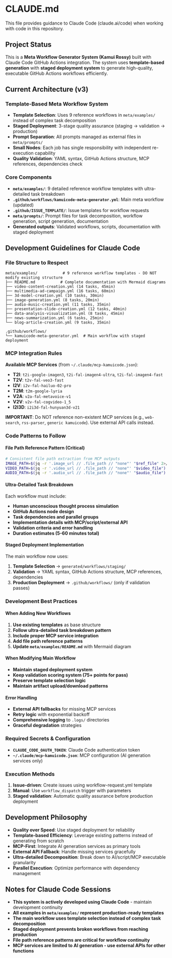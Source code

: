 # CLAUDE.md

This file provides guidance to Claude Code (claude.ai/code) when working with code in this repository.

## Project Status

This is a **Meta Workflow Generator System (Kamui Rossy)** built with Claude Code GitHub Actions integration. The system uses **template-based generation** with **staged deployment system** to generate high-quality, executable GitHub Actions workflows efficiently.

## Current Architecture (v3)

### Template-Based Meta Workflow System
- **Template Selection**: Uses 9 reference workflows in `meta/examples/` instead of complex task decomposition
- **Staged Deployment**: 3-stage quality assurance (staging → validation → production)
- **Prompt Separation**: All prompts managed as external files in `meta/prompts/`
- **Small Nodes**: Each job has single responsibility with independent re-execution capability
- **Quality Validation**: YAML syntax, GitHub Actions structure, MCP references, dependencies check

### Core Components
- **`meta/examples/`**: 9 detailed reference workflow templates with ultra-detailed task breakdown
- **`.github/workflows/kamuicode-meta-generator.yml`**: Main meta workflow (updated)
- **`.github/ISSUE_TEMPLATE/`**: Issue templates for workflow requests
- **`meta/prompts/`**: Prompt files for task decomposition, workflow generation, script generation, documentation
- **Generated outputs**: Validated workflows, scripts, documentation with staged deployment

## Development Guidelines for Claude Code

### File Structure to Respect
```
meta/examples/           # 9 reference workflow templates - DO NOT modify existing structure
├── README.md           # Complete documentation with Mermaid diagrams
├── video-content-creation.yml (14 tasks, 45min)
├── multimedia-ad-campaign.yml (16 tasks, 60min)
├── 3d-model-creation.yml (10 tasks, 30min)
├── image-generation.yml (8 tasks, 20min)
├── audio-music-creation.yml (11 tasks, 35min)
├── presentation-slide-creation.yml (12 tasks, 40min)
├── data-analysis-visualization.yml (8 tasks, 45min)
├── news-summarization.yml (6 tasks, 25min)
└── blog-article-creation.yml (9 tasks, 35min)

.github/workflows/
└── kamuicode-meta-generator.yml  # Main workflow with staged deployment
```

### MCP Integration Rules
**Available MCP Services** (from `~/.claude/mcp-kamuicode.json`):
- **T2I**: `t2i-google-imagen3`, `t2i-fal-imagen4-ultra`, `t2i-fal-imagen4-fast`
- **T2V**: `t2v-fal-veo3-fast`
- **I2V**: `i2v-fal-hailuo-02-pro`
- **T2M**: `t2m-google-lyria`
- **V2A**: `v2a-fal-metavoice-v1`
- **V2V**: `v2v-fal-cogvideo-1_5`
- **I2I3D**: `i2i3d-fal-hunyuan3d-v21`

**IMPORTANT**: Do NOT reference non-existent MCP services (e.g., `web-search`, `rss-parser`, `generic kamuicode`). Use external API calls instead.

### Code Patterns to Follow

#### File Path Reference Pattern (Critical)
```bash
# Consistent file path extraction from MCP outputs
IMAGE_PATH=$(jq -r '.image_url // .file_path // "none"' "$ref_file" 2>/dev/null)
VIDEO_PATH=$(jq -r '.video_url // .file_path // "none"' "$video_file")
AUDIO_PATH=$(jq -r '.audio_url // .file_path // "none"' "$audio_file")
```

#### Ultra-Detailed Task Breakdown
Each workflow must include:
- **Human unconscious thought process simulation**
- **GitHub Actions node design**
- **Task dependencies and parallel groups**
- **Implementation details with MCP/script/external API**
- **Validation criteria and error handling**
- **Duration estimates (5-60 minutes total)**

#### Staged Deployment Implementation
The main workflow now uses:
1. **Template Selection** → `generated/workflows/staging/`
2. **Validation** → YAML syntax, GitHub Actions structure, MCP references, dependencies
3. **Production Deployment** → `.github/workflows/` (only if validation passes)

### Development Best Practices

#### When Adding New Workflows
1. **Use existing templates** as base structure
2. **Follow ultra-detailed task breakdown pattern**
3. **Include proper MCP service integration**
4. **Add file path reference patterns**
5. **Update `meta/examples/README.md`** with Mermaid diagram

#### When Modifying Main Workflow
- **Maintain staged deployment system**
- **Keep validation scoring system (75+ points for pass)**
- **Preserve template selection logic**
- **Maintain artifact upload/download patterns**

#### Error Handling
- **External API fallbacks** for missing MCP services
- **Retry logic** with exponential backoff
- **Comprehensive logging** to `.logs/` directories
- **Graceful degradation** strategies

### Required Secrets & Configuration
- **`CLAUDE_CODE_OAUTH_TOKEN`**: Claude Code authentication token
- **`~/.claude/mcp-kamuicode.json`**: MCP configuration (AI generation services only)

### Execution Methods
1. **Issue-driven**: Create issues using workflow-request.yml template
2. **Manual**: Use `workflow_dispatch` trigger with parameters
3. **Staged validation**: Automatic quality assurance before production deployment

## Development Philosophy

- **Quality over Speed**: Use staged deployment for reliability
- **Template-based Efficiency**: Leverage existing patterns instead of generating from scratch  
- **MCP-First**: Integrate AI generation services as primary tools
- **External API Fallback**: Handle missing services gracefully
- **Ultra-detailed Decomposition**: Break down to AI/script/MCP executable granularity
- **Parallel Execution**: Optimize performance with dependency management

## Notes for Claude Code Sessions

- **This system is actively developed using Claude Code** - maintain development continuity
- **All examples in `meta/examples/` represent production-ready templates**
- **The main workflow uses template selection instead of complex task decomposition**
- **Staged deployment prevents broken workflows from reaching production**
- **File path reference patterns are critical for workflow continuity**
- **MCP services are limited to AI generation - use external APIs for other functions**